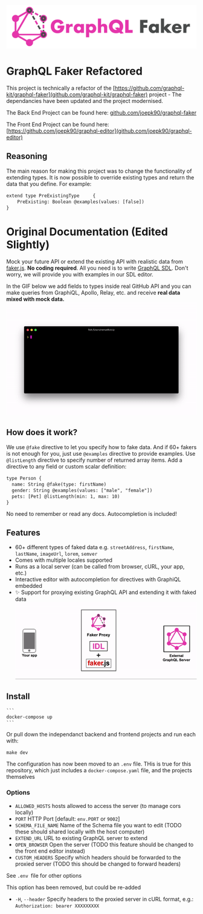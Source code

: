 ![GraphQL Faker logo](./docs/faker-logo-text.png)

# GraphQL Faker Refactored

This project is technically a refactor of the [https://github.com/graphql-kit/graphql-faker](github.com/graphql-kit/graphql-faker) project - The dependancies have been updated and the project modernised.

The Back End Project can be found here:
[github.com/joepk90/graphql-faker](https://github.com/joepk90/graphql-faker) 

The Front End Project can be found here:
[https://github.com/joepk90/graphql-editor](github.com/joepk90/graphql-editor) 


## Reasoning
The main reason for making this project was to change the functionality of extending types. It is now possible to override existing types and return the data that you define. For example:

```
extend type PreExistingType 	{
  	PreExisting: Boolean @examples(values: [false])
}
```

# Original Documentation (Edited Slightly)

Mock your future API or extend the existing API with realistic data from [faker.js](https://fakerjs.dev/). **No coding required**.
All you need is to write [GraphQL SDL](https://alligator.io/graphql/graphql-sdl/). Don't worry, we will provide you with examples in our SDL editor.

In the GIF below we add fields to types inside real GitHub API and you can make queries from GraphiQL, Apollo, Relay, etc. and receive **real data mixed with mock data.**
![demo-gif](./docs/demo.gif)

## How does it work?

We use `@fake` directive to let you specify how to fake data. And if 60+ fakers is not enough for you, just use `@examples` directive to provide examples. Use `@listLength` directive to specify number of returned array items. Add a directive to any field or custom scalar definition:

    type Person {
      name: String @fake(type: firstName)
      gender: String @examples(values: ["male", "female"])
      pets: [Pet] @listLength(min: 1, max: 10)
    }

No need to remember or read any docs. Autocompletion is included!

## Features

- 60+ different types of faked data e.g. `streetAddress`, `firstName`, `lastName`, `imageUrl`, `lorem`, `semver`
- Comes with multiple locales supported
- Runs as a local server (can be called from browser, cURL, your app, etc.)
- Interactive editor with autocompletion for directives with GraphiQL embedded
- ✨ Support for proxying existing GraphQL API and extending it with faked data
  ![Extend mode diagram](./docs/extend-mode.gif)

## Install

    ```
    docker-compose up
    ```

Or pull down the independanct backend and frontend projects and run each with:
```
make dev
```

The configuration has now been moved to an `.env` file. THis is true for this repository, which just includes a `docker-compose.yaml` file, and the projects themselves



### Options

- `ALLOWED_HOSTS` hosts allowed to access the server (to manage cors locally)
- `PORT` HTTP Port [default: `env.PORT` or `9002`]
- `SCHEMA_FILE_NAME` Name of the Schema file you want to edit (TODO these should shared locally with the host computer)
- `EXTEND_URL` URL to existing GraphQL server to extend
- `OPEN_BROWSER` Open the server (TODO this feature should be changed to the front end editor instead)
- `CUSTOM_HEADERS` Specify which headers should be forwarded to the proxied server (TODO this should be changed to forward headers)
 
See `.env `file for other options

This option has been removed, but could be re-added
- `-H`, `--header` Specify headers to the proxied server in cURL format, e.g.: `Authorization: bearer XXXXXXXXX`